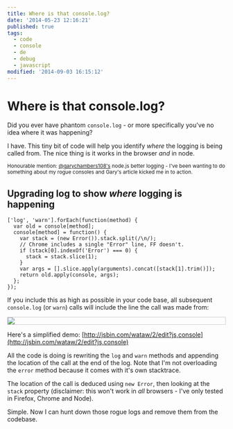 ```yaml
---
title: Where is that console.log?
date: '2014-05-23 12:16:21'
published: true
tags:
  - code
  - console
  - de
  - debug
  - javascript
modified: '2014-09-03 16:15:12'
---
```

# Where is that console.log?

Did you ever have phantom `console.log` - or more specifically you've no idea 
where it was happening?

I have. This tiny bit of code will help you identify *where* the logging is 
being called from. The nice thing is it works in the browser *and* in node.

<!--more-->

<small>Honourable mention: [@garychambers108's](https://medium.com/@garychambers108/b3cc6fd0dafd) node.js better logging - I've been wanting to do something about my rogue consoles and Gary's article kicked me in to action.</small>

## Upgrading log to show *where* logging is happening

    ['log', 'warn'].forEach(function(method) {
      var old = console[method];
      console[method] = function() {
        var stack = (new Error()).stack.split(/\n/);
        // Chrome includes a single "Error" line, FF doesn't.
        if (stack[0].indexOf('Error') === 0) {
          stack = stack.slice(1);
        }
        var args = [].slice.apply(arguments).concat([stack[1].trim()]);
        return old.apply(console, args);
      };
    });

If you include this as high as possible in your code base, all subsequent `console.log` (or `warn`) calls will include the line the call was made from:

<img src="http://remysharp.com/images/where-logging.png" style="border: 1px solid #ccc; display: block; margin: 0 auto; max-width: 100%">

Here's a simplified demo: [http://jsbin.com/wataw/2/edit?js,console](http://jsbin.com/wataw/2/edit?js,console)

All the code is doing is rewriting the `log` and `warn` methods and appending the location of the call at the end of the log. Note that I'm not overloading the `error` method because it comes with it's own stacktrace.

The location of the call is deduced using `new Error`, then looking at the `stack` property (disclaimer: this won't work in *all* browsers - I've only tested in Firefox, Chrome and Node).

Simple. Now I can hunt down those rogue logs and remove them from the codebase.
